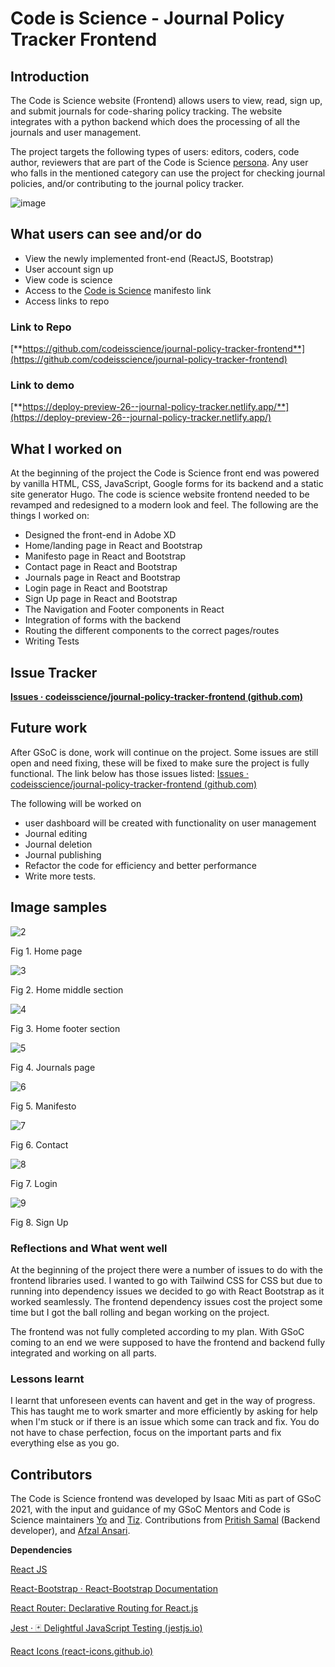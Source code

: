 # Code is Science - Journal Policy Tracker Frontend

## Introduction

The Code is Science website (Frontend) allows users to view, read, sign up, and submit journals for code-sharing policy tracking. The website integrates with a python backend which does the processing of all the journals and user management.

The project targets the following types of users: editors, coders, code author, reviewers that are part of the Code is Science [persona](https://github.com/codeisscience/journal-policy-tracker-frontend/blob/master/assets/Code%20is%20Science%20-%20Persona.pdf). Any user who falls in the mentioned category can use the project for checking journal policies, and/or contributing to the journal policy tracker.

![image](https://user-images.githubusercontent.com/31007212/130369059-c8a3c0e7-c008-4318-93a7-3a350bb073da.png)

## What users can see and/or do

- View the newly implemented front-end (ReactJS, Bootstrap)
- User account sign up
- View code is science
- Access to the [Code is Science](https://codeisscience.github.io/manifesto/manifesto.html) manifesto link
- Access links to repo

### Link to Repo

[**https://github.com/codeisscience/journal-policy-tracker-frontend**](https://github.com/codeisscience/journal-policy-tracker-frontend)

### Link to demo

[**https://deploy-preview-26--journal-policy-tracker.netlify.app/**](https://deploy-preview-26--journal-policy-tracker.netlify.app/)

## What I worked on

At the beginning of the project the Code is Science front end was powered by vanilla HTML, CSS, JavaScript, Google forms for its backend and a static site generator Hugo. The code is science website frontend needed to be revamped and redesigned to a modern look and feel. The following are the things I worked on:

- Designed the front-end in Adobe XD
- Home/landing page in React and Bootstrap
- Manifesto page in React and Bootstrap
- Contact page in React and Bootstrap
- Journals page in React and Bootstrap
- Login page in React and Bootstrap
- Sign Up page in React and Bootstrap
- The Navigation and Footer components in React
- Integration of forms with the backend
- Routing the different components to the correct pages/routes
- Writing Tests

## Issue Tracker

[**Issues · codeisscience/journal-policy-tracker-frontend (github.com)**](https://github.com/codeisscience/journal-policy-tracker-frontend/issues?q=is%3Aissue+is%3Aclosed)

## Future work

After GSoC is done, work will continue on the project. Some issues are still open and need fixing, these will be fixed to make sure the project is fully functional. The link below has those issues listed: [Issues · codeisscience/journal-policy-tracker-frontend (github.com)](https://github.com/codeisscience/journal-policy-tracker-frontend/issues)

The following will be worked on

- user dashboard will be created with functionality on user management
- Journal editing
- Journal deletion
- Journal publishing
- Refactor the code for efficiency and better performance
- Write more tests.

## Image samples

![2](https://user-images.githubusercontent.com/31007212/130369214-0186cfe5-68cc-4aed-a718-efddff6c9332.png)

Fig 1. Home page

![3](https://user-images.githubusercontent.com/31007212/130369221-7e29e576-9efc-4cbe-a8b1-5cc8c02afe21.png)

Fig 2. Home middle section

![4](https://user-images.githubusercontent.com/31007212/130369226-49bc031b-8702-485d-9755-5e3d2fd0e542.png)

Fig 3. Home footer section

![5](https://user-images.githubusercontent.com/31007212/130369230-ac992d37-f787-4aef-bbf6-b29dbdd4db31.png)

Fig 4. Journals page

![6](https://user-images.githubusercontent.com/31007212/130369243-d798d59d-8e87-458f-b0db-dc40099f1b60.png)

Fig 5. Manifesto

![7](https://user-images.githubusercontent.com/31007212/130369247-326cb45b-a281-4e7f-88d2-808964cde23c.png)

Fig 6. Contact

![8](https://user-images.githubusercontent.com/31007212/130369256-434a9e16-3aba-4591-a71c-1ed1ee517ac0.png)

Fig 7. Login

![9](https://user-images.githubusercontent.com/31007212/130369266-583c7e66-f664-414c-860e-8de979997368.png)

Fig 8. Sign Up

### Reflections and What went well

At the beginning of the project there were a number of issues to do with the frontend libraries used. I wanted to go with Tailwind CSS for CSS but due to running into dependency issues we decided to go with React Bootstrap as it worked seamlessly. The frontend dependency issues cost the project some time but I got the ball rolling and began working on the project.

The frontend was not fully completed according to my plan. With GSoC coming to an end we were supposed to have the frontend and backend fully integrated and working on all parts.

### Lessons learnt

I learnt that unforeseen events can havent and get in the way of progress. This has taught me to work smarter and more efficiently by asking for help when I&#39;m stuck or if there is an issue which some can track and fix. You do not have to chase perfection, focus on the important parts and fix everything else as you go.

## Contributors

The Code is Science frontend was developed by Isaac Miti as part of GSoC 2021, with the input and guidance of my GSoC Mentors and Code is Science maintainers [Yo](https://github.com/yochannah) and [Tiz](https://github.com/JPTIZ). Contributions from [Pritish Samal](https://github.com/CIPHERTron) (Backend developer), and [Afzal Ansari](https://github.com/afzal442).

**Dependencies**

[React JS](https://reactjs.org/)

[React-Bootstrap · React-Bootstrap Documentation](https://react-bootstrap.github.io/)

[React Router: Declarative Routing for React.js](https://reactrouter.com/)

[Jest · 🃏 Delightful JavaScript Testing (jestjs.io)](https://jestjs.io/)

[React Icons (react-icons.github.io)](https://react-icons.github.io/react-icons/)
